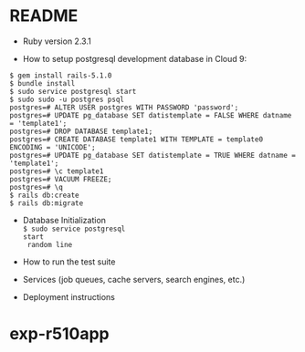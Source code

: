 # README

* Ruby version 2.3.1

* How to setup postgresql development database in Cloud 9:
<pre><code>$ gem install rails-5.1.0
$ bundle install
$ sudo service postgresql start
$ sudo sudo -u postgres psql
postgres=# ALTER USER postgres WITH PASSWORD 'password';
postgres=# UPDATE pg_database SET datistemplate = FALSE WHERE datname = 'template1';
postgres=# DROP DATABASE template1;
postgres=# CREATE DATABASE template1 WITH TEMPLATE = template0 ENCODING = 'UNICODE';
postgres=# UPDATE pg_database SET datistemplate = TRUE WHERE datname = 'template1';
postgres=# \c template1
postgres=# VACUUM FREEZE;
postgres=# \q
$ rails db:create
$ rails db:migrate</code></pre>

* Database Initialization <br>
<code>$ sudo service postgresql start<br>
random line</code>

* How to run the test suite

* Services (job queues, cache servers, search engines, etc.)

* Deployment instructions


# exp-r510app
